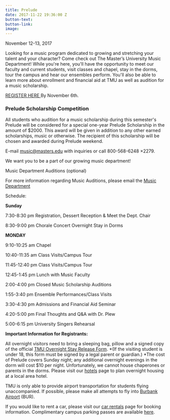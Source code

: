 ```yaml
---
title: Prelude
date: 2017-11-22 19:36:00 Z
button-text: 
button-link: 
image: 
---
```


November 12-13, 2017

Looking for a music program dedicated to growing and stretching your talent and your character? Come check out The Master’s University Music Department! While you're here, you'll have the opportunity to meet our faculty and current students, visit classes and chapel, stay in the dorms, tour the campus and hear our ensembles perform. You'll also be able to learn more about enrollment and financial aid at TMU as well as audition for a music scholarship.

[REGISTER HERE ](https://www.formstack.com/forms/?1130716-KK3hEWI7MZ "Register Here")  By November 6th.

### Prelude Scholarship Competition

All students who audition for a music scholarship during this semester's Prelude will be considered for a special one-year Prelude Scholarship in the amount of $2000. This award will be given in addition to any other earned scholarships, music or otherwise. The recipient of this scholarship will be chosen and awarded during Prelude weekend.

E-mail [music@masters.edu](mailto:music@masters.edu) with inquiries or call 800-568-6248 ×2279.

We want you to be a part of our growing music department!

Music Department Auditions (optional)

For more information regarding Music Auditions, please email the [Music Department](mailto:music@masters.edu)

Schedule:

**Sunday**

7:30-8:30 pm Registration, Dessert Reception & Meet the Dept. Chair

8:30-9:00 pm Chorale Concert Overnight Stay in Dorms

**MONDAY**

9:10-10:25 am Chapel

10:40-11:35 am Class Visits/Campus Tour

11:45-12:40 pm Class Visits/Campus Tour

12:45-1:45 pm Lunch with Music Faculty

2:00-4:00 pm Closed Music Scholarship Auditions

1:55-3:40 pm Ensemble Performances/Class Visits

3:30-4:30 pm Admissions and Financial Aid Seminar

4:20-5:00 pm Final Thoughts and Q&A with Dr. Plew

5:00-6:15 pm University Singers Rehearsal

**Important Information for Registrants:**

All overnight visitors need to bring a sleeping bag, pillow and a signed copy of the official [TMU Overnight Stay Release Form](http://www.masters.edu/media/868918/prelude-activity-release-form.pdf "Prelude Activity Release Form"). \*(If the visiting student is under 18, this form must be signed by a legal parent or guardian.) \*The cost of Prelude covers Sunday night; any additional overnight evenings in the dorm will cost $10 per night. Unfortunately, we cannot house chaperones or parents in the dorms. Please visit our [hotels](http://www.masters.edu/hotels) page to plan overnight housing at a local area hotel.

TMU is only able to provide airport transportation for students flying unaccompanied. If possible, please make all attempts to fly into [Burbank Airport](http://www.burbankairport.com/) (BUR).

If you would like to rent a car, please visit our [car rentals](http://www.enterprise.com/car_rental/deeplinkmap.do?bid=002&cust=32J2051) page for booking information. Complimentary campus parking passes are available [here](http://www.masters.edu/media/683327/CVW%20Parking%20Pass.pdf).